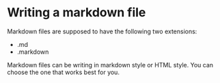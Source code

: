 # Writing a markdown file

Markdown files are supposed to have the following two extensions:

- .md
- .markdown

Markdown files can be writing in markdown style or HTML style. You can choose the one that works best for you.
